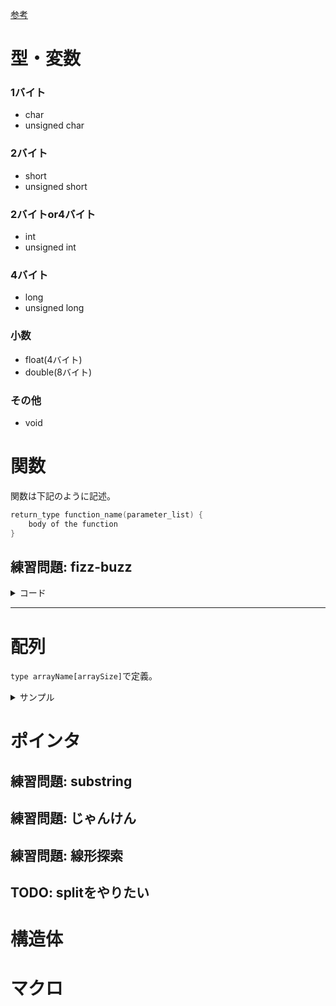 [参考](https://www.tutorialspoint.com/cprogramming/index.htm)

# 型・変数

### 1バイト

* char
* unsigned char

### 2バイト

* short
* unsigned short

### 2バイトor4バイト

* int
* unsigned int

### 4バイト

* long
* unsigned long

### 小数

* float(4バイト)
* double(8バイト)

### その他

* void


# 関数

関数は下記のように記述。

```c
return_type function_name(parameter_list) {
    body of the function
}
```


## 練習問題: fizz-buzz

<details>
<summary>コード</summary>

```C++
#include <stdio.h>

void printFizzBuzz(int num);

int main() {

    for (int i=0; i < 50; i++) {
        printFizzBuzz(i);
    }
    return 0;
}

// 与えられた数値からfizz-buzzを出力
void printFizzBuzz(int num) {

    if (num % 15 == 0) {
        printf("fizzbuzz!!\n");
        return;
    }

    if (num % 3 == 0) {
        printf("fizz\n");
        return;
    }

    if (num % 5 == 0) {
        printf("buzz\n");
        return;
    }

    printf("%d\n", num);
}
```
</details>

---

# 配列

`type arrayName[arraySize]`で定義。

<details>
<summary>サンプル</summary>

```C++
#include <stdio.h>

// 配列を操作する関数の例

int* generateArray();
void printArray(int array[], int size);

int main() {

    int *array = generateArray();
    printArray(array, 10);
}

// 配列を返す関数
int* generateArray() {

    static int array[10] = {1, 2, 3, 4, 5, 6, 7, 8, 9, 10};

    return array;
}

// 配列を引数にとる関数
void printArray(int array[], int size) {

    for (int i=0; i < size; i++) {
        printf("%d\n", array[i]);
    }
}
```

</details>

# ポインタ

## 練習問題: substring

## 練習問題: じゃんけん

## 練習問題: 線形探索

## TODO: splitをやりたい

# 構造体

# マクロ